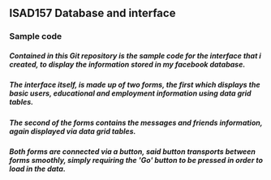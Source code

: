 ## ISAD157 Database and interface

### Sample code
##### Contained in this Git repository is the sample code for the interface that i created, to display the information stored in my facebook database.
##### The interface itself, is made up of two forms, the first which displays the basic users, educational and employment information using data grid tables.
##### The second of the forms contains the messages and friends information, again displayed via data grid tables.
##### Both forms are connected via a button, said button transports between forms smoothly, simply requiring the 'Go' button to be pressed in order to load in the data.
